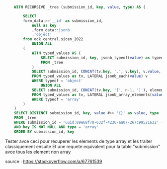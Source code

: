 ```sql
	WITH RECURSIVE _tree (submission_id, key, value, type) AS (

		SELECT
		form_data->>'__id' as submission_id,
			null as key
			,form_data::jsonb
			,'object'
		from odk_central.sicen_2022
			UNION ALL
		(
			WITH typed_values AS (
				SELECT submission_id, key, jsonb_typeof(value) as typeof, value 
				FROM _tree
			)
			SELECT submission_id, CONCAT(tv.key, '.', v.key), v.value, jsonb_typeof(v.value)
			FROM typed_values as tv, LATERAL jsonb_each(value) v
			WHERE typeof = 'object'
				UNION ALL
			SELECT submission_id, CONCAT(tv.key, '[', n-1, ']'), element.val, jsonb_typeof(element.val)
			FROM typed_values as tv, LATERAL jsonb_array_elements(value) WITH ORDINALITY as element (val, n)
			WHERE typeof = 'array'
		)
	)
	SELECT DISTINCT submission_id, key, value #>> '{}' as value, type
	FROM _tree
	WHERE submission_id = 'uuid:89e68f78-632f-4236-aa07-267c99521632' --une soumission avec plusieurs fils
	AND key IS NOT NULL AND type = 'array'
	ORDER BY submission_id, key
```

Tester avce ceci pour récuperer les elements de type array et les traiter classiquement ensuite
Et une requete equivalent pour la table "submission" avce tous les element non array

source : https://stackoverflow.com/a/67761539

